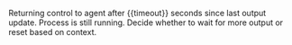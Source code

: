 Returning control to agent after {{timeout}} seconds since last output update. Process is still running. Decide whether to wait for more output or reset based on context.